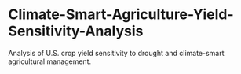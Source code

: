 # Climate-Smart-Agriculture-Yield-Sensitivity-Analysis
Analysis of U.S. crop yield sensitivity to drought and climate-smart agricultural management.
